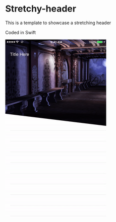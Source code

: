 # Stretchy-header

This is a template to showcase a stretching header

Coded in Swift

![alt text](StretchyHeader.gif  "Stretchy Header")
